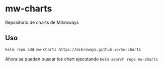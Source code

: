 # mw-charts

Repositorio de charts de Mikroways

## Uso

```bash
helm repo add mw-charts https://mikroways.github.io/mw-charts
```

Ahora se pueden buscar los chart ejecutando `helm search repo mw-charts`
